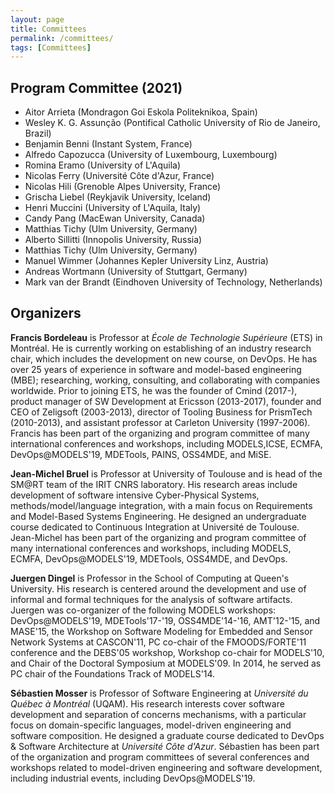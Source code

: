 ```yaml
---
layout: page
title: Committees
permalink: /committees/
tags: [Committees]
---
```



## Program Committee (2021)

- Aitor Arrieta (Mondragon Goi Eskola Politeknikoa, Spain)
- Wesley K. G. Assunção (Pontifical Catholic University of Rio de Janeiro, Brazil)
- Benjamin Benni (Instant System, France)
- Alfredo Capozucca (University of Luxembourg, Luxembourg)
- Romina Eramo (University of L'Aquila)
- Nicolas Ferry (Université Côte d'Azur, France)
- Nicolas Hili (Grenoble Alpes University, France)
- Grischa Liebel (Reykjavik University, Iceland)
- Henri Muccini (University of L'Aquila, Italy)
- Candy Pang (MacEwan University, Canada)
- Matthias Tichy (Ulm University, Germany)
- Alberto Sillitti (Innopolis University, Russia)
- Matthias Tichy (Ulm University, Germany)
- Manuel Wimmer (Johannes Kepler University Linz, Austria)
- Andreas Wortmann (University of Stuttgart, Germany)
- Mark van der Brandt (Eindhoven University of Technology, Netherlands)

## Organizers

**Francis Bordeleau** is Professor at _École de Technologie Supérieure_ (ETS) in Montréal. He is currently working on establishing of an industry research chair, which includes the development on new course, on DevOps. He has over 25 years of experience in software and model-based engineering (MBE); researching, working, consulting, and collaborating with companies worldwide. Prior to joining ETS, he was the founder of Cmind (2017-), product manager of SW Development at Ericsson (2013-2017), founder and CEO of Zeligsoft (2003-2013), director of Tooling Business for PrismTech (2010-2013), and assistant professor at Carleton University (1997-2006). Francis has been part of the organizing and program committee of many international conferences and workshops, including MODELS,ICSE, ECMFA, DevOps@MODELS'19, MDETools, PAINS, OSS4MDE, and MiSE.

**Jean-Michel Bruel** is Professor at University of Toulouse and is head of the SM@RT team of the IRIT CNRS laboratory. His research areas include development of software intensive Cyber-Physical Systems, methods/model/language integration, with a main focus on Requirements and Model-Based Systems Engineering. He designed an undergraduate course dedicated to Continuous Integration at Université de Toulouse. Jean-Michel has been part of the organizing and program committee of many international conferences and workshops, including MODELS, ECMFA, DevOps@MODELS'19, MDETools, OSS4MDE, and DevOps.

**Juergen Dingel** is Professor in the School of Computing at Queen's University.  His research is centered around the development and use of informal and formal techniques for the analysis of software artifacts.  Juergen was co-organizer of the following MODELS  workshops: DevOps@MODELS'19, MDETools'17-'19, OSS4MDE'14-'16, AMT'12-'15, and MASE'15, the Workshop on Software Modeling for Embedded and Sensor Network Systems at CASCON'11, PC co-chair of the FMOODS/FORTE'11 conference and the DEBS'05 workshop, Workshop co-chair for MODELS'10, and Chair of the Doctoral Symposium at MODELS'09.  In 2014, he served as PC chair of the Foundations Track of MODELS'14.

**Sébastien Mosser** is Professor of Software Engineering at _Université du Québec à Montréal_ (UQAM). His  research  interests  cover  software  development  and  separation  of  concerns mechanisms,  with  a  particular  focus  on  domain-specific  languages,  model-driven engineering and software composition. He designed a graduate course dedicated to DevOps & Software Architecture at _Université Côte d'Azur_. Sébastien has been part of the organization and program committees of several conferences and workshops related to model-driven engineering and software development, including industrial events, including DevOps@MODELS'19.
